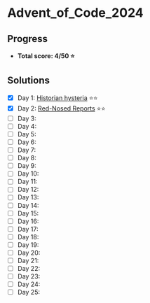 # Advent_of_Code_2024

## Progress
- **Total score: 4/50 :star:**

## Solutions
- [X] Day 1: [Historian hysteria](https://github.com/andreasduerloo/Advent_of_Code_2024/tree/main/day_01) :star::star:
- [X] Day 2: [Red-Nosed Reports](https://github.com/andreasduerloo/Advent_of_Code_2024/tree/main/day_02) :star::star:
- [ ] Day 3:
- [ ] Day 4:
- [ ] Day 5:
- [ ] Day 6:
- [ ] Day 7:
- [ ] Day 8:
- [ ] Day 9:
- [ ] Day 10:
- [ ] Day 11:
- [ ] Day 12:
- [ ] Day 13:
- [ ] Day 14:
- [ ] Day 15:
- [ ] Day 16:
- [ ] Day 17:
- [ ] Day 18:
- [ ] Day 19:
- [ ] Day 20:
- [ ] Day 21:
- [ ] Day 22:
- [ ] Day 23:
- [ ] Day 24:
- [ ] Day 25: